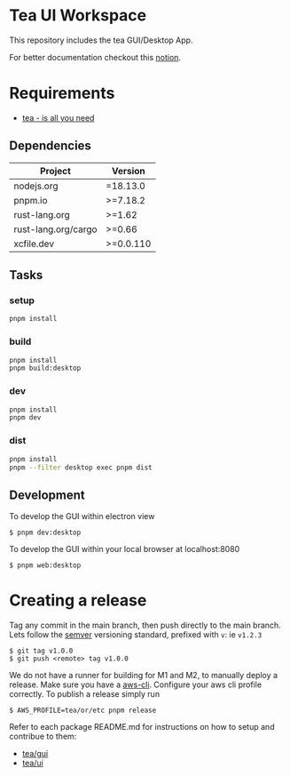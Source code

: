 # Tea UI Workspace
This repository includes the tea GUI/Desktop App.

For better documentation checkout this [notion](https://www.notion.so/teaxyz/tea-gui-fdd9f50aa980432fa370b2cf6a03cb50).

# Requirements
* [tea - is all you need](https://tea.xyz/)

## Dependencies

| Project    | Version |
|------------|---------|
| nodejs.org |  =18.13.0 |
| pnpm.io    |  >=7.18.2 |
| rust-lang.org |  >=1.62 |
| rust-lang.org/cargo |  >=0.66 |
| xcfile.dev | >=0.0.110 |

## Tasks

### setup
```sh
pnpm install
```

### build
```sh
pnpm install
pnpm build:desktop
```

### dev
```sh
pnpm install
pnpm dev
```

### dist
```sh
pnpm install
pnpm --filter desktop exec pnpm dist
```

## Development
To develop the GUI within electron view
```
$ pnpm dev:desktop
```

To develop the GUI within your local browser at localhost:8080
```
$ pnpm web:desktop
```

# Creating a release
Tag any commit in the main branch, then push directly to the main branch.
Lets follow the [semver](https://semver.org/) versioning standard, prefixed with `v`: ie `v1.2.3`
```
$ git tag v1.0.0
$ git push <remote> tag v1.0.0
```
We do not have a runner for building for M1 and M2, to manually deploy a release. Make sure you have a [aws-cli](https://aws.amazon.com/cli/). Configure your aws cli profile correctly.
To publish a release simply run
```
$ AWS_PROFILE=tea/or/etc pnpm release
```


Refer to each package README.md for instructions on how to setup and contribue to them:

* [tea/gui](./modules/gui/README.md)
* [tea/ui](./modules/ui/README.md)